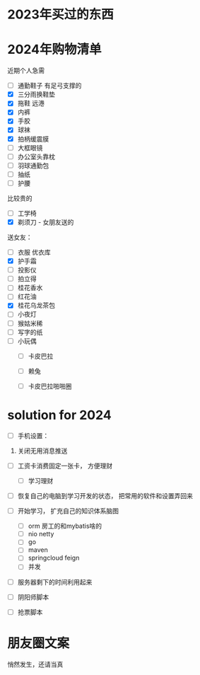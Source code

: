 # 2023年买过的东西



# 2024年购物清单

近期个人急需

- [ ] 通勤鞋子  有足弓支撑的
- [x] 三分雨换鞋垫
- [x] 拖鞋 远港
- [x] 内裤
- [x] 手胶
- [x] 球袜 
- [x] 拍柄缓震膜
- [ ] 大框眼镜
- [ ] 办公室头靠枕
- [ ] 羽球通勤包
- [ ] 抽纸
- [ ] 护腰

比较贵的

- [ ] 工学椅
- [x] 剃须刀 - 女朋友送的

送女友： 

- [ ] 衣服  优衣库
- [x] 护手霜
- [ ] 投影仪
- [ ] 拍立得
- [ ] 桂花香水
- [ ] 红花油
- [x] 桂花乌龙茶包
- [ ] 小夜灯
- [ ] 猴姑米稀
- [ ] 写字的纸
- [ ] 小玩偶
   - [ ] 卡皮巴拉
   - [ ] 赖兔
   - [ ] 卡皮巴拉啪啪圈





# solution for 2024

- [ ] 手机设置：

1. 关闭无用消息推送

- [ ] 工资卡消费固定一张卡， 方便理财
  - [ ] 学习理财
- [ ] 恢复自己的电脑到学习开发的状态， 把常用的软件和设置弄回来
- [ ] 开始学习， 扩充自己的知识体系脑图
  - [ ] orm  房工的和mybatis啥的
  - [ ] nio  netty
  - [ ] go
  - [ ] maven
  - [ ] springcloud  feign
  - [ ] 并发
- [ ] 服务器剩下的时间利用起来
- [ ] 阴阳师脚本
- [ ] 抢票脚本





# 朋友圈文案

悄然发生，还请当真
